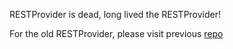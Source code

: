 RESTProvider is dead, long lived the RESTProvider!

For the old RESTProvider, please visit previous [repo](https://github.com/charroch/RESTProvider)
